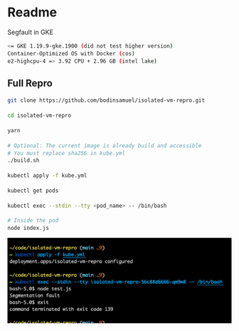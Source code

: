 # Readme

Segfault in GKE

```sh
<= GKE 1.19.9-gke.1900 (did not test higher version)
Container-Optimized OS with Docker (cos)
e2-highcpu-4 => 3.92 CPU + 2.96 GB (intel lake)
```

## Full Repro

```sh
git clone https://github.com/bodinsamuel/isolated-vm-repro.git

cd isolated-vm-repro

yarn

# Optional: The current image is already build and accessible
# You must replace sha256 in kube.yml
./build.sh

kubectl apply -f kube.yml

kubectl get pods

kubectl exec --stdin --tty <pod_name> -- /bin/bash

# Inside the pod
node index.js
```

<img src="screenshot.png">
